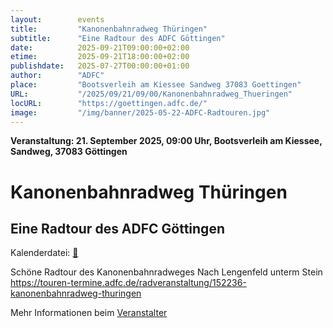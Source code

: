 ```yaml
---
layout:        events
title:         "Kanonenbahnradweg Thüringen"
subtitle:      "Eine Radtour des ADFC Göttingen"
date:          2025-09-21T09:00:00+02:00
etime:         2025-09-21T18:00:00+02:00
publishdate:   2025-07-27T00:00:00+01:00
author:        "ADFC"
place:         "Bootsverleih am Kiessee Sandweg 37083 Goettingen"
URL:           "/2025/09/21/09/00/Kanonenbahnradweg_Thueringen"
locURL:        "https://goettingen.adfc.de/"
image:         "/img/banner/2025-05-22-ADFC-Radtouren.jpg"
---
```


**Veranstaltung: 21. September 2025, 09:00 Uhr, Bootsverleih am Kiessee, Sandweg, 37083 Göttingen**

Kanonenbahnradweg Thüringen
===========

Eine Radtour des ADFC Göttingen
-----------


Kalenderdatei: [📆](/ics/2025-09-21_09-00_kanonenbahnradweg_thueringen.ics)

Schöne Radtour des Kanonenbahnradweges
Nach Lengenfeld unterm Stein
https://touren-termine.adfc.de/radveranstaltung/152236-kanonenbahnradweg-thuringen

Mehr Informationen beim [Veranstalter](https://goettingen.adfc.de/)
